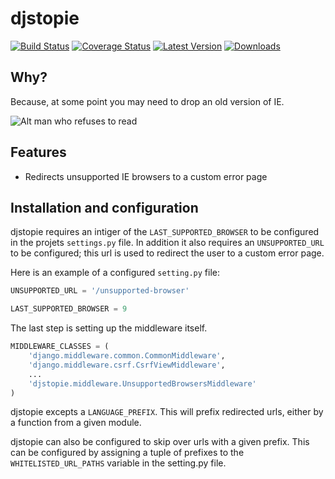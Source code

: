 # djstopie

[![Build Status](https://travis-ci.org/yola/djstopie.png)](https://travis-ci.org/yola/djstopie)
[![Coverage Status](https://coveralls.io/repos/yola/djstopie/badge.png)](https://coveralls.io/r/yola/djstopie)
[![Latest Version](https://pypip.in/v/djstopie/badge.png)](https://pypi.python.org/pypi/djstopie/)
[![Downloads](https://pypip.in/d/djstopie/badge.png)](https://pypi.python.org/pypi/djstopie/)


## Why?

Because, at some point you may need to drop an old version of IE.

![Alt man who refuses to read](http://i.minus.com/i2EAQUnIGLyXD.gif)

## Features

* Redirects unsupported IE browsers to a custom error page


## Installation and configuration

djstopie requires an intiger of the `LAST_SUPPORTED_BROWSER` to be configured in
the projets `settings.py` file. In addition it also requires an `UNSUPPORTED_URL`
to be configured; this url is used to redirect the user to a custom error page.

Here is an example of a configured `setting.py` file:

```python
UNSUPPORTED_URL = '/unsupported-browser'

LAST_SUPPORTED_BROWSER = 9
```

The last step is setting up the middleware itself.

```python
MIDDLEWARE_CLASSES = (
    'django.middleware.common.CommonMiddleware',
    'django.middleware.csrf.CsrfViewMiddleware',
    ...
    'djstopie.middleware.UnsupportedBrowsersMiddleware'
)
```

djstopie excepts a `LANGUAGE_PREFIX`. This will prefix redirected urls,
either by a function from a given module.

djstopie can also be configured to skip over urls with a given prefix. This can
be configured by assigning a tuple of prefixes to the `WHITELISTED_URL_PATHS`
variable in the setting.py file.
